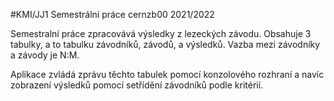 #KMI/JJ1 Semestrální práce cernzb00 2021/2022

Semestralní práce zpracovává výsledky z lezeckých závodu. Obsahuje 3 tabulky, a to
tabulku závodníků, závodů, a výsledků. Vazba mezi závodníky a závody je N:M. 

Aplikace zvládá zprávu těchto tabulek pomocí konzolového rozhraní a navíc 
zobrazení výsledků pomocí setřídění závodníků podle kritérií.

